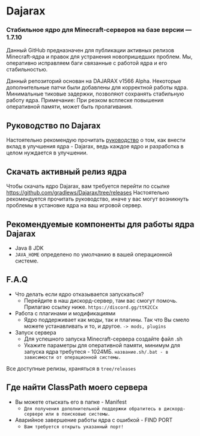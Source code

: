 # Dajarax 


### Стабильное ядро для Minecraft-серверов на базе версии — 1.7.10

Данный GitHub предназначен для публикации активных релизов Minecraft-ядра и правок для устранения новопришедших проблем. Мы, оперативно исправляем баги связанные с работой ядра и его стабильностью.

Данный репозиторий основан на DAJARAX v1566 Alpha. Некоторые дополнительные патчи были добавлены для корректной работы ядра. Минимальные тиковые задержки, позволяют сохранять стабильную работу ядра. 
Примечание: При резком всплеске повышения оперативной памяти, может быть пролагивания. 

## Руководство по Dajarax

Настоятельно рекомендую прочитать [руководство](https://github.com/gradlews/Dajarax/master/CONTRIBUTING.md) о том, как внести вклад в улучшения ядра - Dajarax, ведь каждое ядро и разработка в целом нуждается в улучшении. 

## Скачать активный релиз ядра
Чтобы скачать ядро Dajarax, вам требуется перейти по ссылке https://github.com/gradlews/Dajarax/tree/releases
Настоятельно рекомендуется прочитать руководство, иначе у вас могут возникнуть проблемы в установке ядра на ваш игровой сервер.


## Рекомендуемые компоненты для работы ядра Dajarax
* Java 8 JDK
* `JAVA_HOME` определено по умолчанию в вашей операционной системе.

## F.A.Q
* Что делать если ядро отказывается запускаться?
  * Перейдите в наш дискорд-сервер, там вас смогут помочь. Прилагаю ссылку ниже.
  `https://discord.gg/ttK2CCx`
* Работа с плагинами и модификациями
  * Ядро поддерживает как моды, так и плагины. Так что Вы смело можете устанавливать и то, и другое. 
  `-> mods, plugins`
* Запуск сервера
  * Для успешного запуска Minecraft-сервера создайте файл .sh 
  * Укажите параметры для оперативной памяти, минимум для запуска ядра требутеся - 1024МБ.
  `название.sh/.bat - в зависимости от операционной системы.`

Все доступные релизы, храняться в `tree/releases`
  
## Где найти ClassPath моего сервера
* Вы можете отыскать его в папке - Manifest
  * `Для получения дополнительной поддержки обратитесь в дискорд-сервере или в поисковые системы.`
* Аварийное завершение работы ядра с ошибкой - FIND PORT
  * `Вам требуется открыть указанный порт!`



